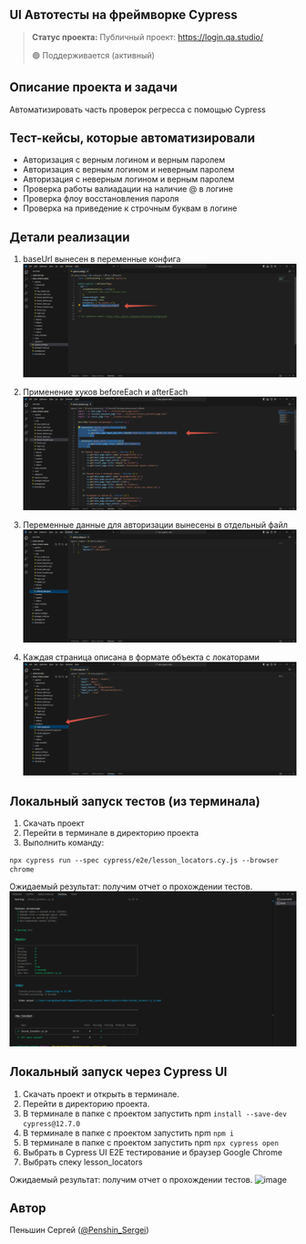 <h2>UI Автотесты на фреймворке Cypress</h2>

> **Статус проекта:**
> Публичный проект: https://login.qa.studio/
> 
> 🟢 Поддерживается (активный) 

## Описание проекта и задачи
Автоматизировать часть проверок регресса с помощью Cypress

## Тест-кейсы, которые автоматизировали
* Авторизация с верным логином и верным паролем
* Авторизация c верным логином и неверным паролем
* Авторизация с неверным логином и верным паролем
* Проверка работы валиадации на наличие @ в логине
* Проверка флоу восстановления пароля
* Проверка на приведение к строчным буквам в логине
  

## Детали реализации

1. baseUrl вынесен в переменные конфига
![baseUrl](https://raw.githubusercontent.com/P-Sergei-qa/cypress_autotests/refs/heads/main/cypress/videos/baseUrl.png)

2. Применение хуков beforeEach и afterEach
![beforeEach](https://raw.githubusercontent.com/P-Sergei-qa/cypress_autotests/refs/heads/main/cypress/videos/beforeEach.png)

3. Переменные данные для авторизации вынесены в отдельный файл
![default](https://raw.githubusercontent.com/P-Sergei-qa/cypress_autotests/refs/heads/main/cypress/videos/default.png)

4. Каждая страница описана в формате объекта с локаторами
![main_page](https://raw.githubusercontent.com/P-Sergei-qa/cypress_autotests/refs/heads/main/cypress/videos/main_page.png)

## Локальный запуск тестов (из терминала)
1. Скачать проект
2. Перейти в терминале в директорию проекта
2. Выполнить команду:
```
npx cypress run --spec cypress/e2e/lesson_locators.cy.js --browser chrome
```
Ожидаемый результат: получим отчет о прохождении тестов.
![A](https://raw.githubusercontent.com/P-Sergei-qa/cypress_autotests/refs/heads/main/cypress/videos/A.png)


## Локальный запуск через Cypress UI
1. Скачать проект и открыть в терминале.
2. Перейти в директорию проекта.
3. В терминале в папке с проектом запустить npm `install --save-dev cypress@12.7.0`
4. В терминале в папке с проектом запустить npm `npm i`
5. В терминале в папке с проектом запустить npm `npx cypress open`
6. Выбрать в Cypress UI E2E тестирование и браузер Google Chrome
7. Выбрать спеку lesson_locators

Ожидаемый результат: получим отчет о прохождении тестов.
![image](https://raw.githubusercontent.com/German-D/new_cypress/main/static/Cypress_UI.png)


## Автор

Пеньшин Сергей ([@Penshin_Sergei](https://t.me/Penshin_Sergei))
